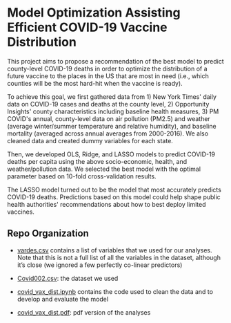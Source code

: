 # Model Optimization Assisting Efficient COVID-19 Vaccine Distribution

This project aims to propose a recommendation of the best model to predict county-level COVID-19 deaths in order to optimize the distribution of a future vaccine to the places in the US that are most in need (i.e., which counties will be the most hard-hit when the vaccine is ready).

To achieve this goal, we first gathered data from 1) New York Times' daily data on COVID-19 cases and deaths at the county level, 2) Opportunity Insights' county characteristics including baseline health measures, 3) PM COVID's annual, county-level data on air pollution (PM2.5) and weather (average winter/summer temperature and relative humidity), and baseline mortality (averaged across annual averages from 2000-2016). We also cleaned data and created dummy variables for each state.

Then, we developed OLS, Ridge, and LASSO models to predict COVID-19 deaths per capita using the above socio-economic, health, and weather/pollution data. We selected the best model with the optimal parameter based on 10-fold cross-validation results. 

The LASSO model turned out to be the model that most accurately predicts COVID-19 deaths. Predictions based on this model could help shape public health authorities' recommendations about how to best deploy limited vaccines.

## Repo Organization

* [vardes.csv](vardes.csv) contains a list of variables that we used for our analyses. Note that this is not a full list of all the variables in the dataset, although it’s close (we ignored a few perfectly co-linear predictors)

* [Covid002.csv](Covid002.csv): the dataset we used 

* [covid_vax_dist.ipynb](covid_vax_dist.ipynb) contains the code used to clean the data and to develop and evaluate the model

* [covid_vax_dist.pdf](covid_vax_dist.pdf): pdf version of the analyses
